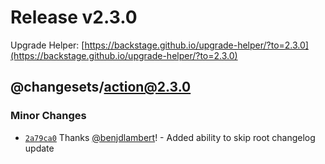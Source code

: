 # Release v2.3.0

Upgrade Helper: [https://backstage.github.io/upgrade-helper/?to=2.3.0](https://backstage.github.io/upgrade-helper/?to=2.3.0)

## @changesets/action@2.3.0

### Minor Changes

- [`2a79ca0`](https://github.com/changesets/action/commit/2a79ca04e4fd78d7ac9e95b9333eb0e7253095b4) Thanks [@benjdlambert](https://github.com/benjdlambert)! - Added ability to skip root changelog update
